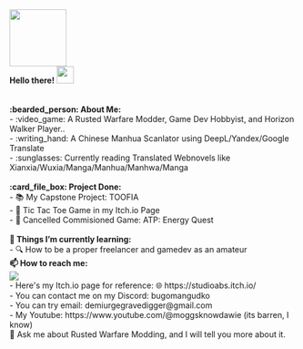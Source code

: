 <div id="header">
  <img src="https://media.giphy.com/media/M9gbBd9nbDrOTu1Mqx/giphy.gif" width="100"/>
  <br>
   <b>Hello there!</b>
  <img src="https://media.giphy.com/media/hvRJCLFzcasrR4ia7z/giphy.gif" width="30px"/>
  <br>
  <br>
  <br>
  <b>:bearded_person: About Me:</b><br>
  - :video_game: A Rusted Warfare Modder, Game Dev Hobbyist, and Horizon Walker Player..
    <br>
  - :writing_hand: A Chinese Manhua Scanlator using DeepL/Yandex/Google Translate
    <br>
  - :sunglasses: Currently reading Translated Webnovels like Xianxia/Wuxia/Manga/Manhua/Manhwa/Manga
  <br>
  <br>
  <b>:card_file_box: Project Done:</b>
  <br>
  - 📚 My Capstone Project: TOOFIA
  <br>
  - 🧩 Tic Tac Toe Game in my Itch.io Page
  <br>
  - 📌 Cancelled Commisioned Game: ATP: Energy Quest
  <br>
 <br>
  <b>🌱 Things I’m currently learning:</b>
  <br>
  - 🔍 How to be a proper freelancer and gamedev as an amateur
 <br>
 <b>📫 How to reach me:</b>
 <br>
 <img src="{[BadgeURLHere](https://img.shields.io/badge/Discord-5865F2?style=for-the-badge&logo=discord&logoColor=white)}"/>
 



  
  <br>
  -  Here's my Itch.io page for reference: 🌐 https://studioabs.itch.io/
  <br>
  - You can contact me on my Discord: bugomangudko
  <br>
  - You can try email: demiurgegravedigger@gmail.com
  <br>
  - My Youtube: https://www.youtube.com/@moggsknowdawie
    (its barren, I know)
  <br>
  💬 Ask me about Rusted Warfare Modding, and I will tell you more about it.





  
</div>
 






<!--
**Moggle-Khraum/Moggle-Khraum** is a ✨ _special_ ✨ repository because its `README.md` (this file) appears on your GitHub profile.

Here are some ideas to get you started:

- 🔭 I’m currently working on ...
- 🌱 I’m currently learning ...
- 👯 I’m looking to collaborate on ...
- 🤔 I’m looking for help with ...
- 💬 Ask me about ...
- 📫 How to reach me: ...
- 😄 Pronouns: ...
- ⚡ Fun fact: ...
-->
